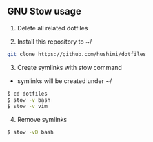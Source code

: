 ## GNU Stow usage
1. Delete all related dotfiles

2. Install this repository to ~/

```bash
git clone https://github.com/hushimi/dotfiles
```

3. Create symlinks with stow command
- symlinks will be created under ~/
```bash
$ cd dotfiles
$ stow -v bash
$ stow -v vim
```

4. Remove symlinks

```bash
$ stow -vD bash
```
